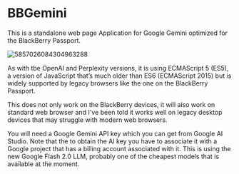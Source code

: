 # BBGemini
This is a standalone web page Application for Google Gemini optimized for the BlackBerry Passport.

![5857026084304963288](https://github.com/user-attachments/assets/ca29bed2-837a-4ec3-9d7a-5860b9d2e196)

As with tbe OpenAI and Perplexity versions, it is using ECMAScript 5 (ES5), a version of JavaScript that’s much older than ES6 (ECMAScript 2015) but is widely supported by legacy browsers like the one on the BlackBerry Passport.

This does not only work on the BlackBerry devices, it will also work on standard web browser and I've been told it works well on legacy desktop devices that may struggle with modern web browsers.

You will need a Google Gemini API key which you can get from Google AI Studio. Note that the to obtain the AI key you have to associate it with a Google project that has a billing account associated with it. This is using the new Google Flash 2.0 LLM, probably one of the cheapest models that is available at the moment.
